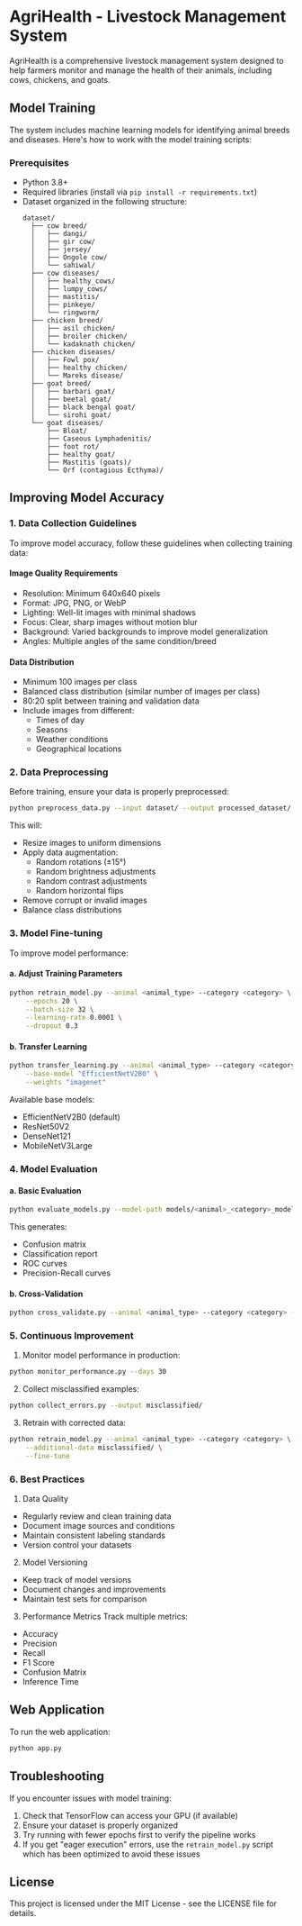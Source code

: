 # AgriHealth - Livestock Management System

AgriHealth is a comprehensive livestock management system designed to help farmers monitor and manage the health of their animals, including cows, chickens, and goats.

## Model Training

The system includes machine learning models for identifying animal breeds and diseases. Here's how to work with the model training scripts:

### Prerequisites

- Python 3.8+
- Required libraries (install via `pip install -r requirements.txt`)
- Dataset organized in the following structure:
  ```
  dataset/
    ├── cow breed/
    │   ├── dangi/
    │   ├── gir cow/
    │   ├── jersey/
    │   ├── Ongole cow/
    │   └── sahiwal/
    ├── cow diseases/
    │   ├── healthy_cows/
    │   ├── lumpy_cows/
    │   ├── mastitis/
    │   ├── pinkeye/
    │   └── ringworm/
    ├── chicken breed/
    │   ├── asil chicken/
    │   ├── broiler chicken/
    │   └── kadaknath chicken/
    ├── chicken diseases/
    │   ├── Fowl pox/
    │   ├── healthy chicken/
    │   └── Mareks disease/
    ├── goat breed/
    │   ├── barbari goat/
    │   ├── beetal goat/
    │   ├── black bengal goat/
    │   └── sirohi goat/
    └── goat diseases/
        ├── Bloat/
        ├── Caseous Lymphadenitis/
        ├── foot rot/
        ├── healthy goat/
        ├── Mastitis (goats)/
        └── Orf (contagious Ecthyma)/
  ```

## Improving Model Accuracy

### 1. Data Collection Guidelines

To improve model accuracy, follow these guidelines when collecting training data:

#### Image Quality Requirements
- Resolution: Minimum 640x640 pixels
- Format: JPG, PNG, or WebP
- Lighting: Well-lit images with minimal shadows
- Focus: Clear, sharp images without motion blur
- Background: Varied backgrounds to improve model generalization
- Angles: Multiple angles of the same condition/breed

#### Data Distribution
- Minimum 100 images per class
- Balanced class distribution (similar number of images per class)
- 80:20 split between training and validation data
- Include images from different:
  - Times of day
  - Seasons
  - Weather conditions
  - Geographical locations

### 2. Data Preprocessing

Before training, ensure your data is properly preprocessed:

```bash
python preprocess_data.py --input dataset/ --output processed_dataset/
```

This will:
- Resize images to uniform dimensions
- Apply data augmentation:
  - Random rotations (±15°)
  - Random brightness adjustments
  - Random contrast adjustments
  - Random horizontal flips
- Remove corrupt or invalid images
- Balance class distributions

### 3. Model Fine-tuning

To improve model performance:

#### a. Adjust Training Parameters
```bash
python retrain_model.py --animal <animal_type> --category <category> \
    --epochs 20 \
    --batch-size 32 \
    --learning-rate 0.0001 \
    --dropout 0.3
```

#### b. Transfer Learning
```bash
python transfer_learning.py --animal <animal_type> --category <category> \
    --base-model "EfficientNetV2B0" \
    --weights "imagenet"
```

Available base models:
- EfficientNetV2B0 (default)
- ResNet50V2
- DenseNet121
- MobileNetV3Large

### 4. Model Evaluation

#### a. Basic Evaluation
```bash
python evaluate_models.py --model-path models/<animal>_<category>_model.keras
```

This generates:
- Confusion matrix
- Classification report
- ROC curves
- Precision-Recall curves

#### b. Cross-Validation
```bash
python cross_validate.py --animal <animal_type> --category <category> --folds 5
```

### 5. Continuous Improvement

1. Monitor model performance in production:
```bash
python monitor_performance.py --days 30
```

2. Collect misclassified examples:
```bash
python collect_errors.py --output misclassified/
```

3. Retrain with corrected data:
```bash
python retrain_model.py --animal <animal_type> --category <category> \
    --additional-data misclassified/ \
    --fine-tune
```

### 6. Best Practices

1. Data Quality
- Regularly review and clean training data
- Document image sources and conditions
- Maintain consistent labeling standards
- Version control your datasets

2. Model Versioning
- Keep track of model versions
- Document changes and improvements
- Maintain test sets for comparison

3. Performance Metrics
Track multiple metrics:
- Accuracy
- Precision
- Recall
- F1 Score
- Confusion Matrix
- Inference Time

## Web Application

To run the web application:

```bash
python app.py
```


## Troubleshooting

If you encounter issues with model training:

1. Check that TensorFlow can access your GPU (if available)
2. Ensure your dataset is properly organized
3. Try running with fewer epochs first to verify the pipeline works
4. If you get "eager execution" errors, use the `retrain_model.py` script which has been optimized to avoid these issues

## License

This project is licensed under the MIT License - see the LICENSE file for details. 
